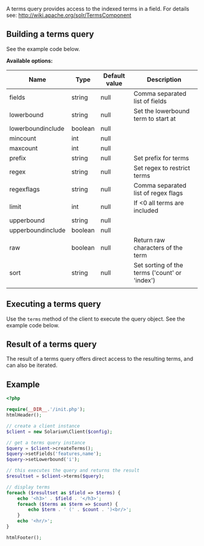 A terms query provides access to the indexed terms in a field. For details see: <http://wiki.apache.org/solr/TermsComponent>

Building a terms query
----------------------

See the example code below.

**Available options:**

| Name              | Type    | Default value | Description                                   |
|-------------------|---------|---------------|-----------------------------------------------|
| fields            | string  | null          | Comma separated list of fields                |
| lowerbound        | string  | null          | Set the lowerbound term to start at           |
| lowerboundinclude | boolean | null          |                                               |
| mincount          | int     | null          |                                               |
| maxcount          | int     | null          |                                               |
| prefix            | string  | null          | Set prefix for terms                          |
| regex             | string  | null          | Set regex to restrict terms                   |
| regexflags        | string  | null          | Comma separated list of regex flags           |
| limit             | int     | null          | If &lt;0 all terms are included               |
| upperbound        | string  | null          |                                               |
| upperboundinclude | boolean | null          |                                               |
| raw               | boolean | null          | Return raw characters of the term             |
| sort              | string  | null          | Set sorting of the terms ('count' or 'index') |
||

Executing a terms query
-----------------------

Use the `terms` method of the client to execute the query object. See the example code below.

Result of a terms query
-----------------------

The result of a terms query offers direct access to the resulting terms, and can also be iterated.

Example
-------

```php
<?php

require(__DIR__.'/init.php');
htmlHeader();

// create a client instance
$client = new Solarium\Client($config);

// get a terms query instance
$query = $client->createTerms();
$query->setFields('features,name');
$query->setLowerbound('i');

// this executes the query and returns the result
$resultset = $client->terms($query);

// display terms
foreach ($resultset as $field => $terms) {
    echo '<h3>' . $field . '</h3>';
    foreach ($terms as $term => $count) {
        echo $term . ' (' . $count . ')<br/>';
    }
    echo '<hr/>';
}

htmlFooter();

```
